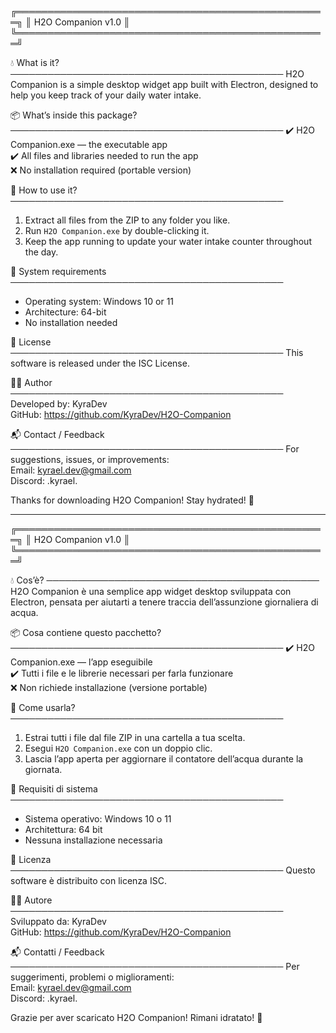 ╔══════════════════════════════════════════════════╗
║                  H2O Companion v1.0              ║
╚══════════════════════════════════════════════════╝

💧 What is it?
────────────────────────────────────────────
H2O Companion is a simple desktop widget app built with Electron,
designed to help you keep track of your daily water intake.

📦 What’s inside this package?
────────────────────────────────────────────
✔️ H2O Companion.exe — the executable app  
✔️ All files and libraries needed to run the app  
❌ No installation required (portable version)

📂 How to use it?
────────────────────────────────────────────
1. Extract all files from the ZIP to any folder you like.  
2. Run `H2O Companion.exe` by double-clicking it.  
3. Keep the app running to update your water intake counter throughout the day.

🔧 System requirements
────────────────────────────────────────────
- Operating system: Windows 10 or 11  
- Architecture: 64-bit  
- No installation needed

📜 License
────────────────────────────────────────────
This software is released under the ISC License.

👨‍💻 Author
────────────────────────────────────────────
Developed by: KyraDev  
GitHub: https://github.com/KyraDev/H2O-Companion

📬 Contact / Feedback
────────────────────────────────────────────
For suggestions, issues, or improvements:  
Email: kyrael.dev@gmail.com  
Discord: .kyrael.

Thanks for downloading H2O Companion! Stay hydrated! 💙


---

╔══════════════════════════════════════════════════╗
║                  H2O Companion v1.0              ║
╚══════════════════════════════════════════════════╝

💧 Cos’è?
────────────────────────────────────────────
H2O Companion è una semplice app widget desktop sviluppata con Electron,
pensata per aiutarti a tenere traccia dell’assunzione giornaliera di acqua.

📦 Cosa contiene questo pacchetto?
────────────────────────────────────────────
✔️ H2O Companion.exe — l’app eseguibile  
✔️ Tutti i file e le librerie necessari per farla funzionare  
❌ Non richiede installazione (versione portable)

📂 Come usarla?
────────────────────────────────────────────
1. Estrai tutti i file dal file ZIP in una cartella a tua scelta.  
2. Esegui `H2O Companion.exe` con un doppio clic.  
3. Lascia l’app aperta per aggiornare il contatore dell’acqua durante la giornata.

🔧 Requisiti di sistema
────────────────────────────────────────────
- Sistema operativo: Windows 10 o 11  
- Architettura: 64 bit  
- Nessuna installazione necessaria

📜 Licenza
────────────────────────────────────────────
Questo software è distribuito con licenza ISC.

👨‍💻 Autore
────────────────────────────────────────────
Sviluppato da: KyraDev  
GitHub: https://github.com/KyraDev/H2O-Companion

📬 Contatti / Feedback
────────────────────────────────────────────
Per suggerimenti, problemi o miglioramenti:  
Email: kyrael.dev@gmail.com  
Discord: .kyrael.

Grazie per aver scaricato H2O Companion! Rimani idratato! 💙
